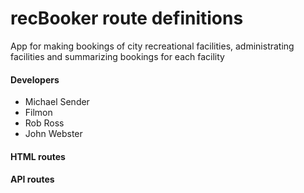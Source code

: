 # recBooker route definitions

App for making bookings of city recreational facilities, administrating facilities and summarizing bookings for each facility

#### Developers

* Michael Sender
* Filmon
* Rob Ross
* John Webster

#### HTML routes

#### API routes

